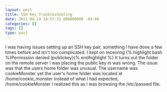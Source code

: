 ```yaml
---
layout: post
title: SSH Key Troubleshooting
date: 2011-04-19 18:57:31.000000000 -04:00
categories: []
tags: []
type: post
---
```

I was having issues setting up an SSH key pair, something I have done a few times before and isn't too complicated. I kept on receiving
{% highlight bash %}Permission denied (publickey){% endhighlight %}
It turns out the folder on the remote server I was placing the public key in was wrong. The issue was that the users home folder was unusual. The username was cookieMonster yet the user's home folder was located at /home/cookie_monster instead of what I had expected, /home/cookieMonster I realized this as I was browsing the /etc/passwd file.
